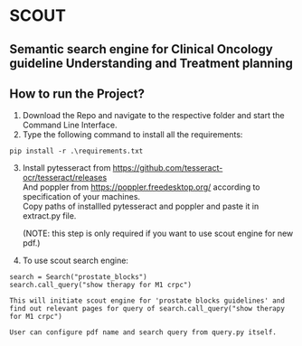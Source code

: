 # SCOUT
## Semantic search engine for Clinical Oncology guideline Understanding and Treatment planning

 
## How to run the Project? 
1. Download the Repo and navigate to the respective folder and start the Command Line Interface.
2. Type the following command to install all the requirements: 

```
pip install -r .\requirements.txt
```  

 

3. Install pytesseract from https://github.com/tesseract-ocr/tesseract/releases   
   And poppler from https://poppler.freedesktop.org/  according to specification of your machines.   
   Copy paths of installled pytesseract and poppler and paste it in extract.py file.  

   (NOTE: this step is only required if you want to use scout engine for new pdf.)
 
4. To use scout search engine: 
```
search = Search("prostate_blocks")
search.call_query("show therapy for M1 crpc")
```
    This will initiate scout engine for 'prostate blocks guidelines' and find out relevant pages for query of search.call_query("show therapy for M1 crpc")

    User can configure pdf name and search query from query.py itself.

